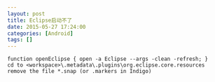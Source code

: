 ```yaml
---
layout: post
title: Eclipse启动不了
date: 2015-05-27 17:24:00
categories: [Android]
tags: []
---
```

	function openEclipse { open -a Eclipse --args -clean -refresh; }
	cd to <workspace>\.metadata\.plugins\org.eclipse.core.resources
	remove the file *.snap (or .markers in Indigo)
